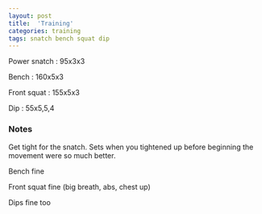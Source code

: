 ```yaml
---
layout: post
title:  'Training'
categories: training
tags: snatch bench squat dip
---
```


Power snatch :   95x3x3

Bench   :   160x5x3

Front squat   :   155x5x3

Dip  :   55x5,5,4

### Notes

Get tight for the snatch. Sets when you tightened up before beginning the movement were so much better.

Bench fine

Front squat fine (big breath, abs, chest up)

Dips fine too
